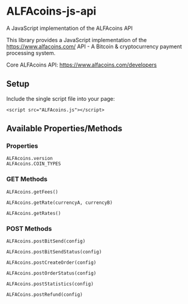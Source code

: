 # ALFAcoins-js-api
A JavaScript implementation of the ALFAcoins API

This library provides a JavaScript implementation of the https://www.alfacoins.com/ API - A Bitcoin & cryptocurrency payment processing system.

Core ALFAcoins API: https://www.alfacoins.com/developers


## Setup

Include the single script file into your page:

    <script src="ALFAcoins.js"></script>


## Available Properties/Methods

### Properties

    ALFAcoins.version
    ALFAcoins.COIN_TYPES

### GET Methods

    ALFAcoins.getFees()
    
    ALFAcoins.getRate(currencyA, currencyB)
    
    ALFAcoins.getRates()
    
### POST Methods

    ALFAcoins.postBitSend(config)
    
    ALFAcoins.postBitSendStatus(config)
    
    ALFAcoins.postCreateOrder(config)
    
    ALFAcoins.postOrderStatus(config)
    
    ALFAcoins.postStatistics(config)
    
    ALFACoins.postRefund(config)
    

